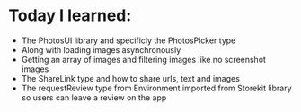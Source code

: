# Today I learned:

- The PhotosUI library and specificly the PhotosPicker type
- Along with loading images asynchronously
- Getting an array of images and filtering images like no screenshot images
- The ShareLink type and how to share urls, text and images
- The requestReview type from Environment imported from Storekit library so users can leave a review on the app
